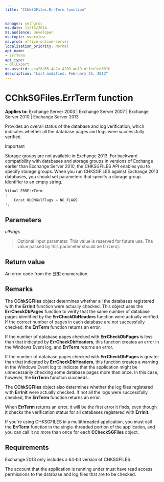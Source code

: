 ```yaml
---
title: "CChkSGFiles.ErrTerm function"
 
 
manager: sethgros
ms.date: 11/16/2014
ms.audience: Developer
ms.topic: overview
ms.prod: office-online-server
localization_priority: Normal
api_name:
- ErrTerm
api_type:
- dllExport
ms.assetid: eea20a55-4a2a-4209-ae79-dc1ee1cd631b
description: "Last modified: February 25, 2013"
---
```


# CChkSGFiles.ErrTerm function
  
**Applies to:** Exchange Server 2003 | Exchange Server 2007 | Exchange Server 2010 | Exchange Server 2013
  
Provides an overall status of the database and log verification, which indicates whether all the database pages and logs were successfully verified.
  
> [!IMPORTANT]
> Storage groups are not available in Exchange 2013. For backward compatibility with databases and storage groups in versions of Exchange earlier than Exchange Server 2010, the CHKSGFILES API enables you to specify storage groups. When you run CHKSGFILES against Exchange 2013 databases, you should set parameters that specify a storage group identifier to an empty string. 
  
```cs
Vitual ERRErrTerm 
(
    Const ULONGulFlags = NO_FLAGS
);

```

## Parameters

 *ulFlags* 
  
> Optional input parameter. This value is reserved for future use. The value passed by this parameter should be 0 (zero).
    
## Return value

An error code from the [ERR](cchksgfiles-err-enumeration.md) enumeration. 
  
## Remarks

The **CChkSGFiles** object determines whether all the databases registered with the **ErrInit** function were actually checked. This object uses the **ErrCheckDbPages** function to verify that the same number of database pages identified by the **ErrCheckDbHeaders** function were actually verified. If the correct number of pages in each database are not successfully checked, the **ErrTerm** function returns an error. 
  
If the number of database pages checked with **ErrCheckDbPages** is less than that indicated by **ErrCheckDbHeaders**, this function creates an error in the Windows Event log, and **ErrTerm** returns an error. 
  
If the number of database pages checked with **ErrCheckDbPages** is greater than that indicated by **ErrCheckDbHeaders**, this function creates a warning in the Windows Event log to indicate that the application might be unnecessarily checking some database pages more than once. In this case, however, the **ErrTerm** function succeeds. 
  
The **CChkSGFiles** object also determines whether the log files registered with **ErrInit** were actually checked. If not all the logs were successfully checked, the **ErrTerm** function returns an error. 
  
When **ErrTerm** returns an error, it will be the first error it finds, even though it checks the verification status for all databases registered with **ErrInit**.
  
If you're using CHKSGFILES in a multithreaded application, you must call the **ErrTerm** function in the single-threaded portion of the application, and you can call it no more than once for each **CCheckSGFiles** object. 
  
## Requirements

Exchange 2013 only includes a 64-bit version of CHKSGFILES.
  
The account that the application is running under must have read access permissions to the database and log files that are to be checked.
  

